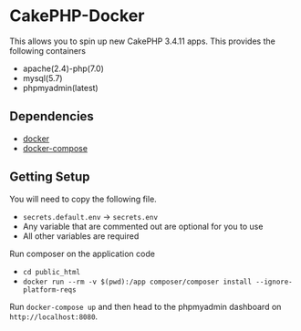 # CakePHP-Docker

This allows you to spin up new CakePHP 3.4.11 apps. This provides the following containers

 - apache(2.4)-php(7.0)
 - mysql(5.7)
 - phpmyadmin(latest)

## Dependencies
 - [docker](https://docs.docker.com/engine/installation/)
 - [docker-compose](https://docs.docker.com/compose/install/)

## Getting Setup
You will need to copy the following file.
 - `secrets.default.env` -> `secrets.env`
  - Any variable that are commented out are optional for you to use
  - All other variables are required

Run composer on the application code
 - `cd public_html`
 - `docker run --rm -v $(pwd):/app composer/composer install --ignore-platform-reqs`

Run `docker-compose up` and then head to the phpmyadmin dashboard on `http://localhost:8080`.
